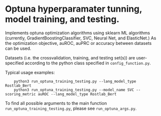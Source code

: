 # Optuna hyperparamater tunning, model training, and testing.

Implements optuna optimization algorithms using sklearn ML algorithms (currently,
GradientBoostingClassifier, SVC, Neural Net, and ElasticNet.) As the optimization objective, auROC, auPRC or accuracy between datasets can be
used. 

Datasets (i.e. the crossvalidation, training, and testing set(s)) are user-specified according to the python class specified in ```config_function.py```.

Typical usage examples:
```
    python3 run_optuna_training_testing.py --lang_model_type Rostlab_Bert
    python3 run_optuna_training_testing.py --model_name SVC --scoring_metric auROC --lang_model_type Rostlab_Bert
```

To find all possible arguments to the main function ```run_optuna_training_testing.py```, please see ```run_optuna_args.py```.
